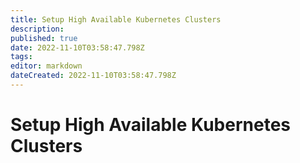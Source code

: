 ```yaml
---
title: Setup High Available Kubernetes Clusters
description: 
published: true
date: 2022-11-10T03:58:47.798Z
tags: 
editor: markdown
dateCreated: 2022-11-10T03:58:47.798Z
---
```


# Setup High Available Kubernetes Clusters
